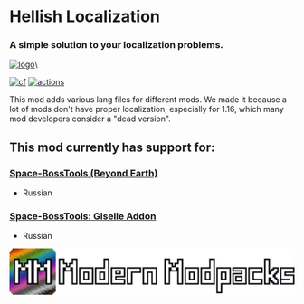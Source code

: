 # Hellish Localization
### A simple solution to your localization problems.

[![logo](https://raw.githubusercontent.com/Hellish-Mods/Hellish-Localization/main/src/main/resources/pack.png)](https://www.curseforge.com/minecraft/mc-mods/hellish-localization)\

[![cf](https://cf.way2muchnoise.eu/versions/hellish-localization.svg)](https://www.curseforge.com/minecraft/mc-mods/hellish-localization)
[![actions](https://github.com/hellish-mods/hellish-localization/actions/workflows/build.yml/badge.svg)](https://github.com/hellish-mods/hellish-localization)

This mod adds various lang files for different mods. We made it because a lot of mods don't have proper localization, especially for 1.16, which many mod developers consider a "dead version".

## This mod currently has support for:

### [Space-BossTools (Beyond Earth)](https://www.curseforge.com/minecraft/mc-mods/beyond-earth)
 * Russian
### [Space-BossTools: Giselle Addon](https://www.curseforge.com/minecraft/mc-mods/space-bosstools-giselle-addon)
 * Russian

[![MMLogo](https://raw.githubusercontent.com/Modern-Modpacks/assets/main/big_logo.png)](https://modernmodpacks.site)
